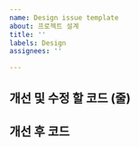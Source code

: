 ```yaml
---
name: Design issue template
about: 프로젝트 설계
title: ''
labels: Design
assignees: ''

---
```


## 개선 및 수정 할 코드 (줄)

## 개선 후 코드

